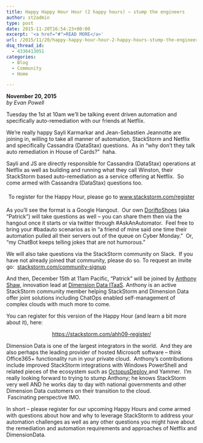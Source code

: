 ```yaml
---
title: Happy Happy Hour Hour (2 happy hours) – stump the engineers
author: st2admin
type: post
date: 2015-11-20T16:54:23+00:00
excerpt: '<a href="#">READ MORE</a>'
url: /2015/11/20/happy-happy-hour-hour-2-happy-hours-stump-the-engineers/
dsq_thread_id:
  - 4336413051
categories:
  - Blog
  - Community
  - Home

---
```

**November 20, 2015**  
_by Evan Powell_

<span style="font-weight: 400;">Tuesday the 1st at 10am we’ll be talking event driven automation and specifically auto-remediation with our friends at Netflix.</span>

We’re really happy Sayli Karmarkar and Jean-Sebastien Jeannotte are joining in, willing to take all manner of automation, StackStorm and Netflix and specifically Cassandra (DataStax) questions.  As in &#8220;why don&#8217;t they talk auto remediation in House of Cards?&#8221;  haha.

Sayli and JS are directly responsible for Cassandra (DataStax) operations at Netflix as well as building and running what they call Winston, their StackStorm based auto-remediation as a service offering at Netflix.  So come armed with Cassandra (DataStax) questions too.

<h4 class="tve_p_center" style="text-align: center;">
  <span style="font-weight: 400;">To register for the Happy Hour, please go to </span><a href="http://www.stackstorm.com/register"><span style="font-weight: 400;">www.stackstorm.com/register</span></a>
</h4>

As you’ll see the format is a Google Hangout.  Our own <a href="https://twitter.com/DoriftoShoes" target="_blank">DoriftoShoes</a> (aka &#8220;Patrick&#8221;) will take questions as well &#8211; you can share them then via the hangout once it starts or via twitter through #AskAnAutomator.  Feel free to bring your #badauto scenarios as in &#8220;a friend of mine said one time their automation pulled all their servers out of the queue on Cyber Monday.&#8221;  Or, &#8220;my ChatBot keeps telling jokes that are not humorous.&#8221;

<!--more-->

We will also take questions via the StackStorm community on Slack.  If you have not already joined that community, please do so. To request an invite go:  <a href="http://stackstorm.com/community-signup" target="_blank">stackstorm.com/community-signup</a>

<span style="font-weight: 400;">And then, December 15th at 11am Pacific, &#8220;Patrick&#8221; will be joined by <a href="https://twitter.com/anthonypjshaw" target="_blank">Anthony Shaw,</a> innovation lead at </span>[<span style="font-weight: 400;">Dimension Data ITaaS</span>][1]<span style="font-weight: 400;">. Anthony is an active StackStorm community member helping StackStorm and Dimension Data offer joint solutions including ChatOps enabled self-management of complex clouds with much more to come.</span>

You can register for this version of the Happy Hour (and learn a bit more about it), here:

<p style="text-align: center;">
  <a href="https://stackstorm.com/ahh09-register/" target="_blank">https://stackstorm.com/ahh09-register/</a>
</p>

Dimension Data is one of the largest integrators in the world.  And they are also perhaps the leading provider of hosted Microsoft software &#8211; think Office365+ functionality run in your private cloud.  Anthony’s contributions include improved StackStorm integrations with Windows PowerShell and related pieces of the ecosystem such as <a href="https://stackstorm.com/2015/10/01/octopusdeploy-integration-with-stackstorm/" target="_blank">OctopusDeploy </a>and Yammer.  I&#8217;m really looking forward to trying to stump Anthony; he knows StackStorm very well AND he works day to day with national governments and other Dimension Data customers on their transition to the cloud.  Fascinating perspective IMO.

In short &#8211; please register for our upcoming Happy Hours and come armed with questions about how and why to leverage StackStorm to address your automation challenges as well as any other questions you might have about the remediation and automation requirements and approaches of Netflix and DimensionData.

 [1]: http://www.dimensiondata.com/Global/Latest-Thinking/ITaaS-Getting-there-faster
